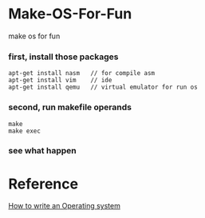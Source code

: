 # Make-OS-For-Fun
make os for fun

### first, install those packages
```
apt-get install nasm   // for compile asm
apt-get install vim    // ide
apt-get install qemu   // virtual emulator for run os 
```

### second, run makefile operands
```
make
make exec
```

### see what happen

# Reference
[How to write an Operating system](https://www.youtube.com/watch?v=Lke3QOytgcQ&list=PLmlvkUN3-1MNKwINqdCDtTdNDjfBmWcZA&index=1)
